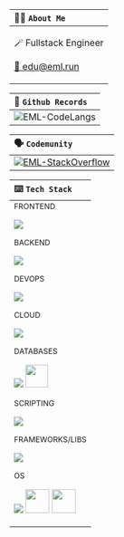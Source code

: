 | 👨‍💻 <code>About Me</code> |
| :- |
| <div> <p>🪄 Fullstack Engineer</p><p> <a href="mailto:edu@eml.run">📧 edu@eml.run</a> </p></div> | 

| 📜 <code>Github Records</code> |
| :- |
| ![EML-CodeLangs](https://github-readme-stats.vercel.app/api/top-langs/?username=eml-bin&layout=compact&theme=dark) | 

| 🗣️ <code>Codemunity</code> |
| :- |
| [![EML-StackOverflow](https://github-readme-stackoverflow.vercel.app/?userID=4010240&theme=dark&layout=compact)](https://stackoverflow.com/users/4010240/eduardo-ml) |


| ⌨️ <code>Tech Stack</code> |
| :- |
| <div> <sub>FRONTEND</sub> <p align="left"> <picture> <img src="https://skillicons.dev/icons?i=react,angular,html,css"/> </picture> </p></div><div> <sub>BACKEND</sub> <p align="left"> <picture> <img src="https://skillicons.dev/icons?i=python,java,cs"/> </picture> </p></div><div> <sub>DEVOPS</sub> <p align="left"> <picture> <img src="https://skillicons.dev/icons?i=docker,git,githubactions,gradle,nginx"/> </picture> </p></div><div> <sub>CLOUD</sub> <p align="left"> <picture> <img src="https://skillicons.dev/icons?i=azure,aws,firebase"/> </picture> </p></div><div> <sub>DATABASES</sub> <p align="left"> <picture> <img src="https://skillicons.dev/icons?i=mysql,postgres,sqlite,mongodb"/> </picture> <picture> <img src="https://www.svgrepo.com/show/303229/microsoft-sql-server-logo.svg" width="40" height="40"/> </picture> </p></div><div> <sub>SCRIPTING</sub> <p align="left"> <picture> <img src="https://skillicons.dev/icons?i=powershell,bash"/> </picture> </p></div><div> <sub>FRAMEWORKS/LIBS</sub> <p align="left"> <picture> <img src="https://skillicons.dev/icons?i=flask,django,spring,bootstrap,materialui,d3"/> </picture> </p></div><div> <sub>OS</sub> <p align="left"> <picture> <img src="https://skillicons.dev/icons?i=linux,raspberrypi"/> </picture> <picture> <img width="42" height="42" src="https://user-images.githubusercontent.com/25181517/186884152-ae609cca-8cf1-4175-8d60-1ce1fa078ca2.png"/> </picture> <picture> <img width="42" height="42" src="https://user-images.githubusercontent.com/25181517/186884150-05e9ff6d-340e-4802-9533-2c3f02363ee3.png"/> </picture> </p></div> |

<!--
**eml-bin/eml-bin** is a ✨ _special_ ✨ repository because its `README.md` (this file) appears on your GitHub profile.

Here are some ideas to get you started:

- 🔭 I’m currently working on ...
- 🌱 I’m currently learning ...
- 👯 I’m looking to collaborate on ...
- 🤔 I’m looking for help with ...
- 💬 Ask me about ...
- 📫 How to reach me: ...
- 😄 Pronouns: ...
- ⚡ Fun fact: ...
-->
